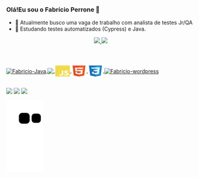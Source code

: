 ### Olá!Eu sou o Fabrício Perrone 👋






- 🔭 Atualmente busco uma vaga de  trabalho com analista de testes Jr/QA
- 🌱 Estudando testes automatizados (Cypress) e Java.


>
<div align="center">
  <a href="https://github.com/Fabricioperrone">
  <img height="180em" src="https://github-readme-stats.vercel.app/api?username=Fabricioperrone&show_icons=true&theme=dracula&include_all_commits=true&count_private=true"/>
  <img height="180em" src="https://github-readme-stats.vercel.app/api/top-langs/?username=Fabricioperrone&layout=compact&langs_count=7&theme=dracula"/>
</div>

#

<div style="display: inline_block"><br>
  <img align="center" alt="Fabricio-Java" height="30" width"40" src="https://cdn.jsdelivr.net/gh/devicons/devicon/icons/java/java-original.svg" />
  <img align="center" alt"Fabricio-SQL" height="30" width"30" src="https://cdn.jsdelivr.net/gh/devicons/devicon/icons/mysql/mysql-original.svg" />
  <img align="center" alt="Fabricio-Js" height="30" width="40" src="https://raw.githubusercontent.com/devicons/devicon/master/icons/javascript/javascript-plain.svg">
  <img align="center" alt="Fabricio-HTML" height="30" width="40" src="https://raw.githubusercontent.com/devicons/devicon/master/icons/html5/html5-original.svg">
  <img align="center" alt="Rafa-CSS" height="30" width="40" src="https://raw.githubusercontent.com/devicons/devicon/master/icons/css3/css3-original.svg">
  <img align="center" alt="Fabricio-wordpress" height="30" width"30" src="https://cdn.jsdelivr.net/gh/devicons/devicon/icons/wordpress/wordpress-original.svg" />
          
  
</div>

##

<div>

  <a href="https://www.instagram.com/fabricio_sub_zero/" target="_blank"><img src="https://img.shields.io/badge/-Instagram-%23E4405F?style=for-the-badge&logo=instagram&logoColor=white" target="_blank"></a>
  <a href = "mailto:fabricio_perrone@outlook.com"><img src="https://img.shields.io/badge/-Outlook-%23333?style=for-the-badge&logo=outlook&logoColor=white" target="_blank"></a>
  <a href="https://www.linkedin.com/in/fabricio-luis-perrone-85a95113b/" target="_blank"><img src="https://img.shields.io/badge/-LinkedIn-%230077B5?style=for-the-badge&logo=linkedin&logoColor=white" target="_blank"></a> 
  
![snake gif](https://github.com/Fabricioperrone/Fabricioperrone/blob/output/github-contribution-grid-snake.svg)
</div>
  
 
